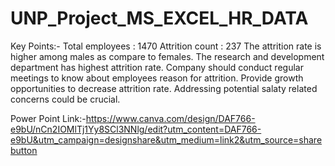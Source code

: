 # UNP_Project_MS_EXCEL_HR_DATA

 Key Points:-
 Total employees : 1470
 Attrition count : 237
 The attrition rate is higher among males as compare to females.
 The research and development department  has highest attrition rate.
 Company should conduct regular meetings to know about employees reason for attrition.
 Provide growth opportunities to decrease attrition rate.
 Addressing potential salaty related concerns could be crucial. 
 
 Power Point Link:-https://www.canva.com/design/DAF766-e9bU/nCn2IOMlTj1Yy8SCl3NNlg/edit?utm_content=DAF766-e9bU&utm_campaign=designshare&utm_medium=link2&utm_source=sharebutton

